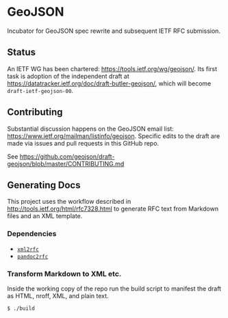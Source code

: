 # GeoJSON

Incubator for GeoJSON spec rewrite and subsequent IETF RFC submission.

## Status

An IETF WG has been chartered: https://tools.ietf.org/wg/geojson/. Its first task is adoption of the independent draft at https://datatracker.ietf.org/doc/draft-butler-geojson/, which will become `draft-ietf-geojson-00`.

## Contributing

Substantial discussion happens on the GeoJSON email list: https://www.ietf.org/mailman/listinfo/geojson. Specific edits to the draft are made via issues and pull requests in this GitHub repo.

See https://github.com/geojson/draft-geojson/blob/master/CONTRIBUTING.md

## Generating Docs

This project uses the workflow described in http://tools.ietf.org/html/rfc7328.html to generate RFC text from Markdown files and an XML template.

### Dependencies

 * [`xml2rfc`](https://pypi.python.org/pypi/xml2rfc/)
 * [`pandoc2rfc`](https://raw.github.com/miekg/pandoc2rfc/master/pandoc2rfc)

### Transform Markdown to XML etc.

Inside the working copy of the repo run the build script to manifest the draft as HTML, nroff, XML, and plain text.

```bash
$ ./build
```
